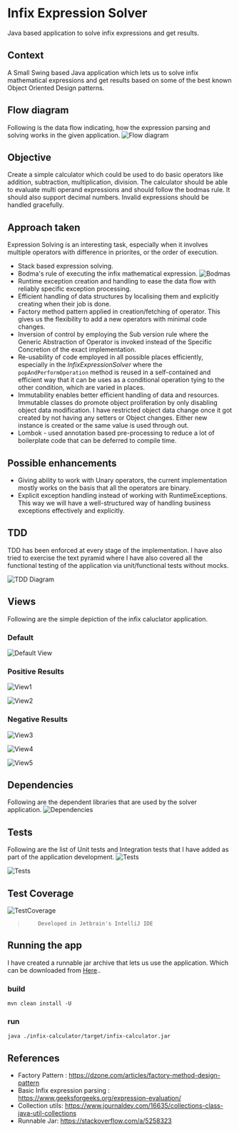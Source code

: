 # Infix Expression Solver
Java based application to solve infix expressions and get results.
## Context
A Small Swing based Java application which lets us to solve infix mathematical expressions and get results based on some of the best known Object Oriented Design patterns.
## Flow diagram
Following is the data flow indicating, how the expression parsing and solving works in the given application.
![Flow diagram](./images/FlowDiagram.png)


## Objective
Create a simple calculator which could be used to do basic operators like addition, subtraction, multiplication, division. The calculator should be able to evaluate multi operand expressions and should follow the bodmas rule. It should also support decimal numbers. Invalid expressions should be handled gracefully.



## Approach taken
Expression Solving is an interesting task, especially when it involves multiple operators with difference in priorites, or the order of execution.
- Stack based expression solving.
- Bodma's rule of executing the infix mathematical expression.
![Bodmas](./images/bodmas.png)
- Runtime exception creation and handling to ease the data flow with reliably specific exception processing.
- Efficient handling of data structures by localising them and explicitly creating when their job is done.
- Factory method pattern applied in creation/fetching of operator. This gives us the flexibility to add a new operators with minimal code changes.
- Inversion of control by employing the Sub version rule where the Generic Abstraction of Operator is invoked instead of the Specific Concretion of the exact implementation.
- Re-usability of code employed in all possible places efficiently, especially in the *InfixExpressionSolver* where the `popAndPerformOperation` method is reused in a self-contained and efficient way that it can be uses as a conditional operation tying to the other condition, which are varied in places.
- Immutability enables better efficient handling of data and resources. Immutable classes do promote object proliferation by only disabling object data modification. I have restricted object data change once it got created by not having any setters or Object changes. Either new instance is created or the same value is used through out.
- Lombok - used annotation based pre-processing to reduce a lot of boilerplate code that can be deferred to compile time.

## Possible enhancements
- Giving ability to work with Unary operators, the current implementation mostly works on the basis that all the operators are binary.
- Explicit exception handling instead of working with RuntimeExceptions. This way we will have a well-structured way of handling business exceptions effectively and explicitly.

## TDD
TDD has been enforced at every stage of the implementation. I have also tried to exercise the text pyramid where I have also covered all the functional testing of the application via unit/functional tests without mocks.

![TDD Diagram](./images/red-green-refactor.png)

## Views
Following are the simple depiction of the infix caluclator application.
### Default
![Default View](./images/default-view.png)

### Positive Results
![View1](./images/positive-result-1.png)

![View2](./images/positive-result-2.png)


### Negative Results
![View3](./images/negative-result-1.png)

![View4](./images/negative-result-2.png)

![View5](./images/negative-result-3.png)


## Dependencies
Following are the dependent libraries that are used by the solver application.
![Dependencies](./images/dependencies.png)

## Tests
Following are the list of Unit tests and Integration tests that I have added as part of the application development.
![Tests](./images/tests-1.png)

![Tests](./images/tests-2.png)


## Test Coverage
![TestCoverage](./images/test-coverage.png)

>         Developed in Jetbrain's IntelliJ IDE

## Running the app
I have created a runnable jar archive that lets us use the application. Which can be downloaded from [Here](./infix-calculator.jar)..

### build
`mvn clean install -U`

### run
`java ./infix-calculator/target/infix-calculator.jar`

## References
- Factory Pattern : https://dzone.com/articles/factory-method-design-pattern
- Basic Infix expression parsing : https://www.geeksforgeeks.org/expression-evaluation/
- Collection utils: https://www.journaldev.com/16635/collections-class-java-util-collections
- Runnable Jar: https://stackoverflow.com/a/5258323
